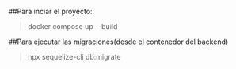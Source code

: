 ##Para inciar el proyecto:
> docker compose up --build

##Para ejecutar las migraciones(desde el contenedor del backend)
> npx sequelize-cli db:migrate


